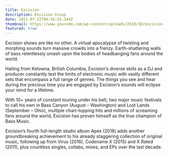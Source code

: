 ```yaml
---
title: Excision
description: Excision Group
date: 2021-07-22T00:56:53.344Z
thumbnail: https://www.youredm.com/wp-content/uploads/2018/10/excision-grinning-bass-canyon-2018-rukes.jpg
featured: true
---
```

Excision shows are like no other. A virtual apocalypse of twisting and morphing sounds turn massive crowds into a frenzy. Earth-shattering walls of bass relentlessly smash upon the bodies of headbanging fans around the world.

Hailing from Kelowna, British Columbia, Excision’s diverse skills as a DJ and producer constantly test the limits of electronic music with vastly different sets that encompass a full range of genres. The things you see and hear during the precious time you are engaged by Excision’s sounds will eclipse your mind for a lifetime.

With 10+ years of constant touring under his belt, two major music festivals to call his own in Bass Canyon (August – Washington) and Lost Lands (September – Ohio), multiple chart-topping hits and millions of screaming fans around the world, Excision has proven himself as the true champion of Bass Music.

Excision’s fourth full-length studio album Apex (2018) adds another groundbreaking achievement to his already staggering collection of original music, following up from Virus (2016), Codename X (2015) and X Rated (2011), plus countless singles, collabs, mixes, and EPs over the last decade.
